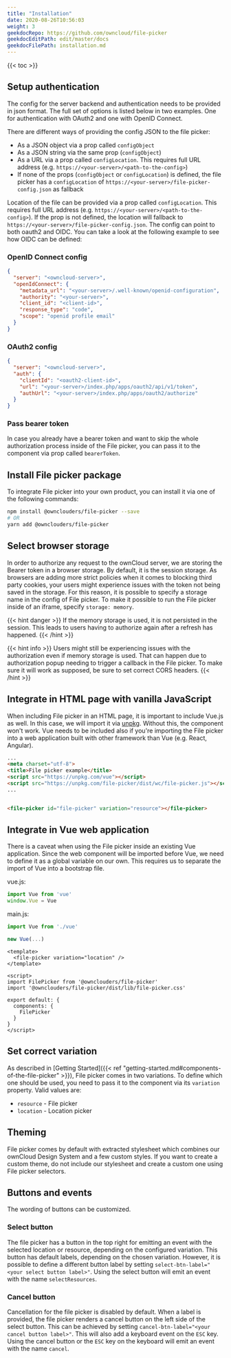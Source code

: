 ```yaml
---
title: "Installation"
date: 2020-08-26T10:56:03
weight: 3
geekdocRepo: https://github.com/owncloud/file-picker
geekdocEditPath: edit/master/docs
geekdocFilePath: installation.md
---
```


{{< toc >}}

## Setup authentication
The config for the server backend and authentication needs to be provided in json format. The full set of options is listed below in two examples. One for authentication with OAuth2 and one with OpenID Connect.  

There are different ways of providing the config JSON to the file picker:
- As a JSON object via a prop called `configObject`
- As a JSON string via the same prop (`configObject`)
- As a URL via a prop called `configLocation`. This requires full URL address (e.g. `https://<your-server>/<path-to-the-config>`)
- If none of the props (`configObject` or `configLocation`) is defined, the file picker has a `configLocation` of `https://<your-server>/file-picker-config.json` as fallback

Location of the file can be provided via a prop called `configLocation`. This requires full URL address (e.g. `https://<your-server>/<path-to-the-config>`). If the prop is not defined, the location will fallback to `https://<your-server>/file-picker-config.json`. The config can point to both oauth2 and OIDC. You can take a look at the following example to see how OIDC can be defined:

### OpenID Connect config
```json
{
  "server": "<owncloud-server>",
  "openIdConnect": {
    "metadata_url": "<your-server>/.well-known/openid-configuration",
    "authority": "<your-server>",
    "client_id": "<client-id>",
    "response_type": "code",
    "scope": "openid profile email"
  }
}
```

### OAuth2 config
```json
{
  "server": "<owncloud-server>",
  "auth": {
    "clientId": "<oauth2-client-id>",
    "url": "<your-server>/index.php/apps/oauth2/api/v1/token",
    "authUrl": "<your-server>/index.php/apps/oauth2/authorize"
  }
}
```

### Pass bearer token
In case you already have a bearer token and want to skip the whole authorization process inside of the File picker, you can pass it to the component via prop called `bearerToken`.

## Install File picker package
To integrate File picker into your own product, you can install it via one of the following commands:

```bash
npm install @ownclouders/file-picker --save
# OR
yarn add @ownclouders/file-picker
```

## Select browser storage
In order to authorize any request to the ownCloud server, we are storing the Bearer token in a browser storage. By default, it is the session storage. As browsers are adding more strict policies when it comes to blocking third party cookies, your users might experience issues with the token not being saved in the storage. For this reason, it is possible to specify a storage name in the config of File picker. To make it possible to run the File picker inside of an iframe, specify `storage: memory`.

{{< hint danger >}}
If the memory storage is used, it is not persisted in the session. This leads to users having to authorize again after a refresh has happened.
{{< /hint >}}

{{< hint info >}}
Users might still be experiencing issues with the authorization even if memory storage is used. That can happen due to authorization popup needing to trigger a callback in the File picker. To make sure it will work as supposed, be sure to set correct CORS headers.
{{< /hint >}}

## Integrate in HTML page with vanilla JavaScript
When including File picker in an HTML page, it is important to include Vue.js as well. In this case, we will import it via [unpkg](https://unpkg.com). Without this, the component won't work. Vue needs to be included also if you're importing the File picker into a web application built with other framework than Vue (e.g. React, Angular).

```html
...
<meta charset="utf-8">
<title>File picker example</title>
<script src="https://unpkg.com/vue"></script>
<script src="https://unpkg.com/file-picker/dist/wc/file-picker.js"></script>
...


<file-picker id="file-picker" variation="resource"></file-picker>
```

## Integrate in Vue web application
There is a caveat when using the File picker inside an existing Vue application. Since the web component will be imported before Vue, we need to define it as a global variable on our own.
This requires us to separate the import of Vue into a bootstrap file.

vue.js:
```js
import Vue from 'vue'
window.Vue = Vue
```

main.js:
```js
import Vue from './vue'

new Vue(...)
```

```vuejs
<template>
  <file-picker variation="location" />
</template>

<script>
import FilePicker from '@ownclouders/file-picker'
import '@ownclouders/file-picker/dist/lib/file-picker.css'

export default: {
  components: {
    FilePicker
  }
}
</script>
```

## Set correct variation
As described in [Getting Started]({{< ref "getting-started.md#components-of-the-file-picker" >}}), File picker comes in two variations. To define which one should be used, you need to pass it to the component via its `variation` property. Valid values are:
- `resource` - File picker
- `location` - Location picker

## Theming
File picker comes by default with extracted stylesheet which combines our ownCloud Design System and a few custom styles. If you want to create a custom theme, do not include our stylesheet and create a custom one using File picker selectors.

## Buttons and events
The wording of buttons can be customized.

### Select button
The file picker has a button in the top right for emitting an event with the selected location or resource, depending on the configured variation.
This button has default labels, depending on the chosen variation. However, it is possible to define a different button label by setting
`select-btn-label="<your select button label>"`. Using the select button will emit an event with the name `selectResources`.

### Cancel button
Cancellation for the file picker is disabled by default. When a label is provided, the file picker renders a cancel button on the left side of the select button.
This can be achieved by setting `cancel-btn-label="<your cancel button label>"`. This will also add a keyboard event on the `ESC` key. Using
the cancel button or the `ESC` key on the keyboard will emit an event with the name `cancel`.
